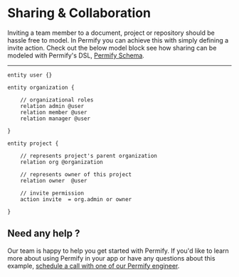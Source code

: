 
# Sharing & Collaboration

Inviting a team member to a document, project or repository should be hassle free to model. In Permify you can achieve this with simply defining a invite action. Check out the below model block see how sharing can be modeled with Permify's DSL, [Permify Schema].

[Permify Schema]: ../getting-started/modeling

-------

```perm
entity user {}

entity organization {

    // organizational roles
    relation admin @user
    relation member @user
    relation manager @user
    
}

entity project {

	// represents project's parent organization
    relation org @organization
    
    // represents owner of this project
    relation owner  @user
    
    // invite permission
    action invite  = org.admin or owner

}

```

## Need any help ?

Our team is happy to help you get started with Permify. If you'd like to learn more about using Permify in your app or have any questions about this example, [schedule a call with one of our Permify engineer](https://meetings-eu1.hubspot.com/ege-aytin/call-with-an-expert).

